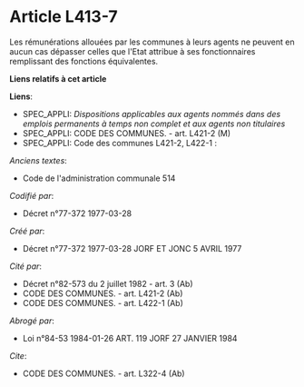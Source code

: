 # Article L413-7

Les rémunérations allouées par les communes à leurs agents ne peuvent en aucun cas dépasser celles que l'Etat attribue à ses
fonctionnaires remplissant des fonctions équivalentes.

**Liens relatifs à cet article**

**Liens**:

  - SPEC_APPLI: *Dispositions applicables aux agents nommés dans des emplois permanents à temps non complet et aux agents non titulaires*
  - SPEC_APPLI: CODE DES COMMUNES. - art. L421-2 (M)
  - SPEC_APPLI: Code des communes L421-2, L422-1 :

_Anciens textes_:

  - Code de l'administration communale 514

_Codifié par_:

  - Décret n°77-372 1977-03-28

_Créé par_:

  - Décret n°77-372 1977-03-28 JORF ET JONC 5 AVRIL 1977

_Cité par_:

  - Décret n°82-573 du 2 juillet 1982 - art. 3 (Ab)
  - CODE DES COMMUNES. - art. L421-2 (Ab)
  - CODE DES COMMUNES. - art. L422-1 (Ab)

_Abrogé par_:

  - Loi n°84-53 1984-01-26 ART. 119 JORF 27 JANVIER 1984

_Cite_:

  - CODE DES COMMUNES. - art. L322-4 (Ab)
